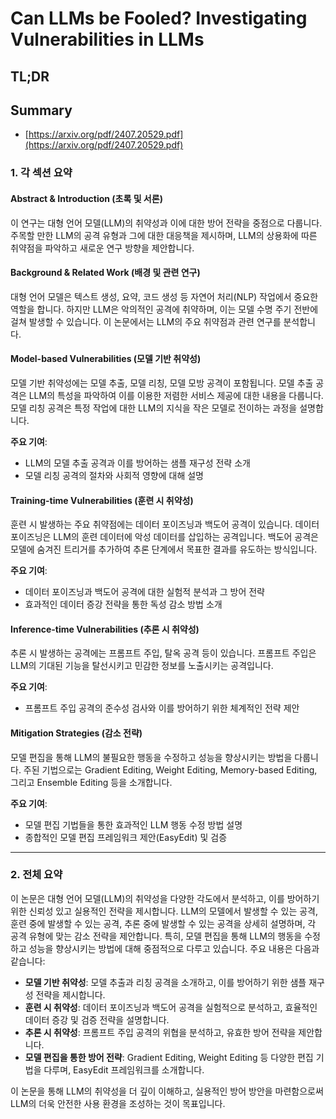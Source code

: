 # Can LLMs be Fooled? Investigating Vulnerabilities in LLMs
## TL;DR
## Summary
- [https://arxiv.org/pdf/2407.20529.pdf](https://arxiv.org/pdf/2407.20529.pdf)

### 1. 각 섹션 요약

#### Abstract & Introduction (초록 및 서론)
이 연구는 대형 언어 모델(LLM)의 취약성과 이에 대한 방어 전략을 중점으로 다룹니다. 주목할 만한 LLM의 공격 유형과 그에 대한 대응책을 제시하며, LLM의 상용화에 따른 취약점을 파악하고 새로운 연구 방향을 제안합니다. 

#### Background & Related Work (배경 및 관련 연구)
대형 언어 모델은 텍스트 생성, 요약, 코드 생성 등 자연어 처리(NLP) 작업에서 중요한 역할을 합니다. 하지만 LLM은 악의적인 공격에 취약하며, 이는 모델 수명 주기 전반에 걸쳐 발생할 수 있습니다. 이 논문에서는 LLM의 주요 취약점과 관련 연구를 분석합니다.

#### Model-based Vulnerabilities (모델 기반 취약성)
모델 기반 취약성에는 모델 추출, 모델 리칭, 모델 모방 공격이 포함됩니다. 모델 추출 공격은 LLM의 특성을 파악하여 이를 이용한 저렴한 서비스 제공에 대한 내용을 다룹니다. 모델 리칭 공격은 특정 작업에 대한 LLM의 지식을 작은 모델로 전이하는 과정을 설명합니다.

**주요 기여**:
- LLM의 모델 추출 공격과 이를 방어하는 샘플 재구성 전략 소개
- 모델 리칭 공격의 절차와 사회적 영향에 대해 설명

#### Training-time Vulnerabilities (훈련 시 취약성)
훈련 시 발생하는 주요 취약점에는 데이터 포이즈닝과 백도어 공격이 있습니다. 데이터 포이즈닝은 LLM의 훈련 데이터에 악성 데이터를 삽입하는 공격입니다. 백도어 공격은 모델에 숨겨진 트리거를 추가하여 추론 단계에서 목표한 결과를 유도하는 방식입니다.

**주요 기여**:
- 데이터 포이즈닝과 백도어 공격에 대한 실험적 분석과 그 방어 전략
- 효과적인 데이터 증강 전략을 통한 독성 감소 방법 소개

#### Inference-time Vulnerabilities (추론 시 취약성)
추론 시 발생하는 공격에는 프롬프트 주입, 탈옥 공격 등이 있습니다. 프롬프트 주입은 LLM의 기대된 기능을 탈선시키고 민감한 정보를 노출시키는 공격입니다.

**주요 기여**:
- 프롬프트 주입 공격의 준수성 검사와 이를 방어하기 위한 체계적인 전략 제안

#### Mitigation Strategies (감소 전략)
모델 편집을 통해 LLM의 불필요한 행동을 수정하고 성능을 향상시키는 방법을 다룹니다. 주된 기법으로는 Gradient Editing, Weight Editing, Memory-based Editing, 그리고 Ensemble Editing 등을 소개합니다.

**주요 기여**:
- 모델 편집 기법들을 통한 효과적인 LLM 행동 수정 방법 설명
- 종합적인 모델 편집 프레임워크 제안(EasyEdit) 및 검증

---

### 2. 전체 요약
이 논문은 대형 언어 모델(LLM)의 취약성을 다양한 각도에서 분석하고, 이를 방어하기 위한 신뢰성 있고 실용적인 전략을 제시합니다. LLM의 모델에서 발생할 수 있는 공격, 훈련 중에 발생할 수 있는 공격, 추론 중에 발생할 수 있는 공격을 상세히 설명하며, 각 공격 유형에 맞는 감소 전략을 제안합니다. 특히, 모델 편집을 통해 LLM의 행동을 수정하고 성능을 향상시키는 방법에 대해 중점적으로 다루고 있습니다. 주요 내용은 다음과 같습니다:

- **모델 기반 취약성**: 모델 추출과 리칭 공격을 소개하고, 이를 방어하기 위한 샘플 재구성 전략을 제시합니다.
- **훈련 시 취약성**: 데이터 포이즈닝과 백도어 공격을 실험적으로 분석하고, 효율적인 데이터 증강 및 검증 전략을 설명합니다.
- **추론 시 취약성**: 프롬프트 주입 공격의 위협을 분석하고, 유효한 방어 전략을 제안합니다.
- **모델 편집을 통한 방어 전략**: Gradient Editing, Weight Editing 등 다양한 편집 기법을 다루며, EasyEdit 프레임워크를 소개합니다.

이 논문을 통해 LLM의 취약성을 더 깊이 이해하고, 실용적인 방어 방안을 마련함으로써 LLM의 더욱 안전한 사용 환경을 조성하는 것이 목표입니다.